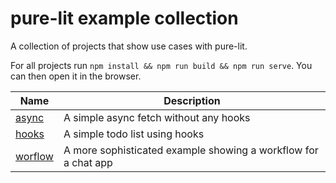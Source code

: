 # pure-lit example collection

A collection of projects that show use cases with pure-lit.

For all projects run `npm install && npm run build && npm run serve`. You can then open it in the browser.


| Name                | Description                                                    |
|---------------------|----------------------------------------------------------------|
| [async](async)      | A simple async fetch without any hooks                         |
| [hooks](hooks)      | A simple todo list using hooks                                 |
| [worflow](workflow) | A more sophisticated example showing a workflow for a chat app |
